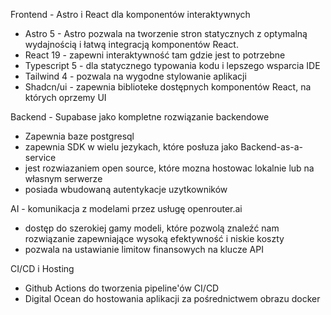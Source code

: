 Frontend - Astro i React dla komponentów interaktywnych

- Astro 5 - Astro pozwala na tworzenie stron statycznych z optymalną wydajnością i łatwą integracją komponentów React.
- React 19 - zapewni interaktywność tam gdzie jest to potrzebne
- Typescript 5 - dla statycznego typowania kodu i lepszego wsparcia IDE
- Tailwind 4 - pozwala na wygodne stylowanie aplikacji
- Shadcn/ui - zapewnia biblioteke dostępnych komponentów React, na których oprzemy UI

Backend - Supabase jako kompletne rozwiązanie backendowe

- Zapewnia baze postgresql
- zapewnia SDK w wielu jezykach, które posłuza jako Backend-as-a-service
- jest rozwiazaniem open source, które mozna hostowac lokalnie lub na własnym serwerze
- posiada wbudowaną autentykacje uzytkowników

AI - komunikacja z modelami przez usługę openrouter.ai

- dostęp do szerokiej gamy modeli, które pozwolą znaleźć nam rozwiązanie zapewniające wysoką efektywność i niskie koszty
- pozwala na ustawianie limitow finansowych na klucze API

CI/CD i Hosting

- Github Actions do tworzenia pipeline'ów CI/CD
- Digital Ocean do hostowania aplikacji za pośrednictwem obrazu docker
